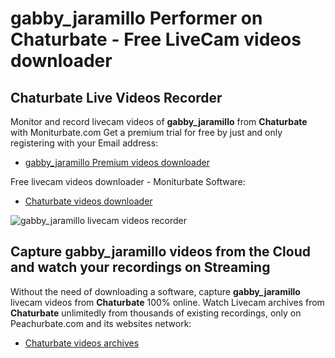 # gabby_jaramillo Performer on Chaturbate - Free LiveCam videos downloader

## Chaturbate Live Videos Recorder

Monitor and record livecam videos of **gabby_jaramillo** from **Chaturbate** with Moniturbate.com
Get a premium trial for free by just and only registering with your Email address:
* [gabby_jaramillo Premium videos downloader](https://moniturbate.com/request-demo-licence-key.html)

Free livecam videos downloader - Moniturbate Software:
* [Chaturbate videos downloader](https://moniturbate.com/moniturbate-download-software.html)

![gabby_jaramillo livecam videos recorder](https://peachurnet.com/templates/moniturbate-software.png)


## Capture gabby_jaramillo videos from the Cloud and watch your recordings on Streaming

Without the need of downloading a software, capture **gabby_jaramillo** livecam videos from **Chaturbate** 100% online.
Watch Livecam archives from **Chaturbate** unlimitedly from thousands of existing recordings, only on Peachurbate.com and its websites network:
* [Chaturbate videos archives](https://peachurnet.com/)
